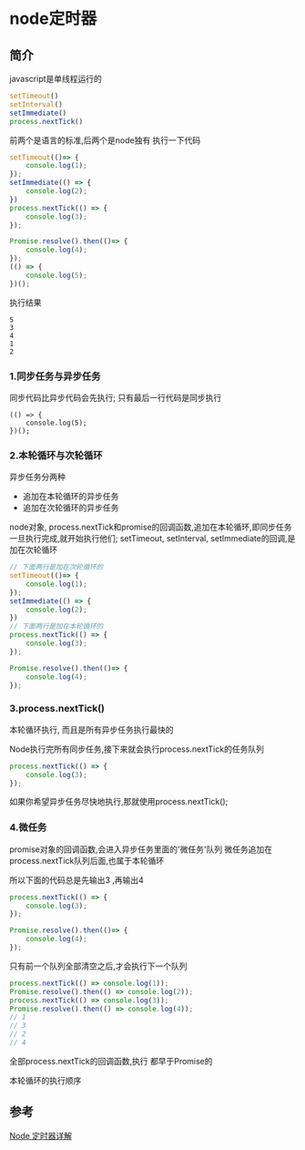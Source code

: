 # node定时器

## 简介

javascript是单线程运行的

```javascript
setTimeout()
setInterval()
setImmediate()
process.nextTick()
```

前两个是语言的标准,后两个是node独有 执行一下代码

```javascript
setTimeout(()=> {
    console.log(1);
});
setImmediate(() => {
    console.log(2);
})
process.nextTick(() => {
    console.log(3);
});

Promise.resolve().then(()=> {
    console.log(4);
});
(() => {
    console.log(5);
})();
```

执行结果

```text
5
3
4
1
2
```

### 1.同步任务与异步任务

同步代码比异步代码会先执行; 只有最后一行代码是同步执行

```text
(() => {
    console.log(5);
})();
```

### 2.本轮循环与次轮循环

异步任务分两种

* 追加在本轮循环的异步任务
* 追加在次轮循环的异步任务

node对象, process.nextTick和promise的回调函数,追加在本轮循环,即同步任务一旦执行完成,就开始执行他们; setTimeout, setInterval, setImmediate的回调,是加在次轮循环

```javascript
// 下面两行是加在次轮循环的
setTimeout(()=> {
    console.log(1);
});
setImmediate(() => {
    console.log(2);
})
// 下面两行是加在本轮循环的
process.nextTick(() => {
    console.log(3);
});

Promise.resolve().then(()=> {
    console.log(4);
});
```

### 3.process.nextTick\(\)

本轮循环执行, 而且是所有异步任务执行最快的

Node执行完所有同步任务,接下来就会执行process.nextTick的任务队列

```javascript
process.nextTick(() => {
    console.log(3);
});
```

如果你希望异步任务尽快地执行,那就使用process.nextTick\(\);

### 4.微任务

promise对象的回调函数,会进入异步任务里面的'微任务'队列 微任务追加在process.nextTick队列后面,也属于本轮循环

所以下面的代码总是先输出3 ,再输出4

```javascript
process.nextTick(() => {
    console.log(3);
});

Promise.resolve().then(()=> {
    console.log(4);
});
```

只有前一个队列全部清空之后,才会执行下一个队列

```javascript
process.nextTick(() => console.log(1));
Promise.resolve().then(() => console.log(2));
process.nextTick(() => console.log(3));
Promise.resolve().then(() => console.log(4));
// 1
// 3
// 2
// 4
```

全部process.nextTick的回调函数,执行 都早于Promise的

本轮循环的执行顺序

## 参考

[Node 定时器详解](http://www.ruanyifeng.com/blog/2018/02/node-event-loop.html)

